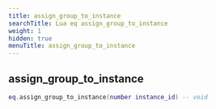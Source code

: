```yaml
---
title: assign_group_to_instance
searchTitle: Lua eq assign_group_to_instance
weight: 1
hidden: true
menuTitle: assign_group_to_instance
---
```

## assign_group_to_instance
```lua
eq.assign_group_to_instance(number instance_id) -- void
```